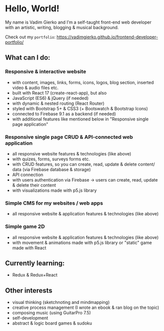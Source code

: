 # Hello, World!

My name is Vadim Gierko and I’m a self-taught front-end web developer with an artistic, writing, blogging & musical background.

Check out my `portfolio`: https://vadimgierko.github.io/frontend-developer-portfolio/

## What can I do:

### Responsive & interactive website
- with content, images, links, forms, icons, logos, blog section, inserted video & audio files etc.
- built with React 17 (create-react-app), but also
- JavaScript (ES6) & jQuery (if needed)
- with dynamic & nested routing (React Router)
- styled with Bootstrap 5+ & CSS3 (+ Bootswatch & Bootstrap Icons)
- connected to Firebase 9.1 as a backend (if needed)
- with additional features like mentioned below in "Responsive single page application"

### Responsive single page CRUD & API-connected web application
- all responsive website features & technologies (like above)
- with quizes, forms, surveys forms etc.
- with CRUD features, so you can create, read, update & delete content/ data (via Firebase database & storage)
- API connection
- with users authentication via Firebase -> users can create, read, update & delete their content
- with visualizations made with p5.js library

### Simple CMS for my websites / web apps
- all responsive website & application features & technologies (like above)

### Simple game 2D
- all responsive website & application features & technologies (like above)
- with movement & animations made with p5.js library or "static" game made with React

## Currently learning:
- Redux & Redux+React

## Other interests

- visual thinking (sketchnoting and mindmapping)
- creative process management (I wrote an ebook & ran blog on the topic)
- composing music (using GuitarPro 7.5)
- self-development
- abstract & logic board games & sudoku
